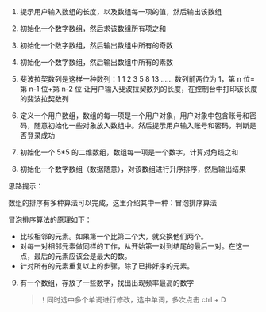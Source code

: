 1. 提示用户输入数组的长度，以及数组每一项的值，然后输出该数组
2. 初始化一个数字数组，然后求该数组所有项之和

3. 初始化一个数字数组，然后输出数组中所有的奇数

4. 初始化一个数字数组，然后输出数组中所有的素数

5. 斐波拉契数列是这样一种数列：1 1 2 3 5 8 13 ......
   数列前两位为 1，第 n 位=第 n-1 位+第 n-2 位
   让用户输入斐波拉契数列的长度，在控制台中打印该长度的斐波拉契数列

6. 定义一个用户数组，数组的每一项是一个用户对象，用户对象中包含账号和密码，随意初始化一些对象放入数组中。然后提示用户输入账号和密码，判断是否登录成功
7. 初始化一个 5\*5 的二维数组，数组每一项是一个数字，计算对角线之和

8. 初始化一个数字数组（数据随意），对该数组进行升序排序，然后输出结果

思路提示：

数组的排序有多种算法可以完成，这里介绍其中一种：冒泡排序算法

冒泡排序算法的原理如下：

- 比较相邻的元素。如果第一个比第二个大，就交换他们两个。
- 对每一对相邻元素做同样的工作，从开始第一对到结尾的最后一对。在这一点，最后的元素应该会是最大的数。
- 针对所有的元素重复以上的步骤，除了已排好序的元素。

9. 有一个数组，存放了一些数字，找出出现频率最高的数字
   > ！同时选中多个单词进行修改，选中单词，多次点击 ctrl + D
